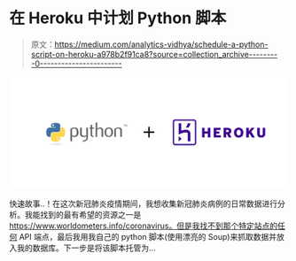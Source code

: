 # 在 Heroku 中计划 Python 脚本

> 原文：<https://medium.com/analytics-vidhya/schedule-a-python-script-on-heroku-a978b2f91ca8?source=collection_archive---------0----------------------->

![](img/e370e3bc1ebabcc712da620f1489205e.png)

快速故事..！在这次新冠肺炎疫情期间，我想收集新冠肺炎病例的日常数据进行分析。我能找到的最有希望的资源之一是 https://www.worldometers.info/coronavirus。但是我找不到那个特定站点的任何 API 端点，最后我用我自己的 python 脚本(使用漂亮的 Soup)来抓取数据并放入我的数据库。下一步是将该脚本托管为…